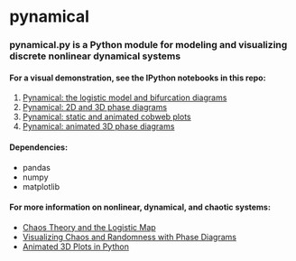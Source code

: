 # pynamical

### pynamical.py is a Python module for modeling and visualizing discrete nonlinear dynamical systems

#### For a visual demonstration, see the IPython notebooks in this repo:
  1. [Pynamical: the logistic model and bifurcation diagrams](pynamical-demo-logistic-model.ipynb)
  1. [Pynamical: 2D and 3D phase diagrams](pynamical-demo-phase-diagrams.ipynb)
  1. [Pynamical: static and animated cobweb plots](pynamical-demo-cobweb-plots.ipynb)
  1. [Pynamical: animated 3D phase diagrams](pynamical-demo-3d-animation.ipynb)

#### Dependencies:
  - pandas
  - numpy
  - matplotlib

#### For more information on nonlinear, dynamical, and chaotic systems: 
  - [Chaos Theory and the Logistic Map](http://geoffboeing.com/2015/03/chaos-theory-logistic-map/)
  - [Visualizing Chaos and Randomness with Phase Diagrams](http://geoffboeing.com/2015/04/visualizing-chaos-and-randomness/)
  - [Animated 3D Plots in Python](http://geoffboeing.com/2015/04/animated-3d-plots-python/)
  